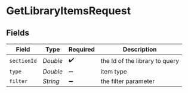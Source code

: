 # GetLibraryItemsRequest


## Fields

| Field                          | Type                           | Required                       | Description                    |
| ------------------------------ | ------------------------------ | ------------------------------ | ------------------------------ |
| `sectionId`                    | *Double*                       | :heavy_check_mark:             | the Id of the library to query |
| `type`                         | *Double*                       | :heavy_minus_sign:             | item type                      |
| `filter`                       | *String*                       | :heavy_minus_sign:             | the filter parameter           |